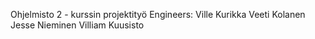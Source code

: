 Ohjelmisto 2 - kurssin projektityö
Engineers:
Ville Kurikka
Veeti Kolanen
Jesse Nieminen
Villiam Kuusisto

